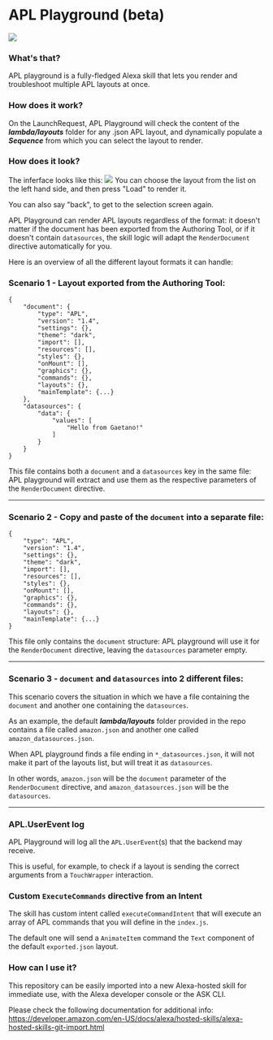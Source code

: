 # APL Playground (beta)
<img src="https://skills-ugaetano.s3-eu-west-1.amazonaws.com/apl-playground/banner.png">

### What's that?
APL playground is a fully-fledged Alexa skill that lets you render and troubleshoot multiple APL layouts at once.

### How does it work?

On the LaunchRequest, APL Playground will check the content of the ***lambda/layouts*** folder for any .json APL layout, and dynamically populate a ***Sequence*** from which you can select the layout to render.

### How does it look?

The inferface looks like this:
<img src="https://skills-ugaetano.s3-eu-west-1.amazonaws.com/apl-playground/interface.png">
You can choose the layout from the list on the left hand side, and then press "Load" to render it.

You can also say "back", to get to the selection screen again.

APL Playground can render APL layouts regardless of the format: it doesn't matter if the document has been exported from the Authoring Tool, or if it doesn't contain ```datasources```, the skill logic will adapt the ```RenderDocument``` directive automatically for you.

Here is an overview of all the different layout formats it can handle:

### Scenario 1 - Layout exported from the Authoring Tool:

```
{
    "document": {
        "type": "APL",
        "version": "1.4",
        "settings": {},
        "theme": "dark",
        "import": [],
        "resources": [],
        "styles": {},
        "onMount": [],
        "graphics": {},
        "commands": {},
        "layouts": {},
        "mainTemplate": {...}
    },
    "datasources": {
        "data": {
            "values": [
                "Hello from Gaetano!"
            ]
        }
    }
}
```
This file contains both a ```document``` and a ```datasources``` key in the same file: APL playground will extract and use them as the respective parameters of the ```RenderDocument``` directive.

---

### Scenario 2 - Copy and paste of the ```document```  into a separate file:
```
{
    "type": "APL",
    "version": "1.4",
    "settings": {},
    "theme": "dark",
    "import": [],
    "resources": [],
    "styles": {},
    "onMount": [],
    "graphics": {},
    "commands": {},
    "layouts": {},
    "mainTemplate": {...}
}
```
This file only contains the ```document``` structure: APL playground will use it for the ```RenderDocument``` directive, leaving the ```datasources``` parameter empty.

---

### Scenario 3 - ```document``` and ```datasources``` into 2 different files:

This scenario covers the situation in which we have a file containing the ```document``` and another one containing the ```datasources```.

As an example, the default ***lambda/layouts*** folder provided in the repo contains a file called ```amazon.json``` and another one called ```amazon_datasources.json```.

When APL playground finds a file ending in ```*_datasources.json```, it will not make it part of the layouts list, but will treat it as ```datasources```.

In other words, ```amazon.json``` will be the ```document``` parameter of the ```RenderDocument``` directive, and ```amazon_datasources.json``` will be the ```datasources```.

---

### APL.UserEvent log

APL Playground will log all the ```APL.UserEvent```(s) that the backend may receive.

This is useful, for example, to check if a layout is sending the correct arguments from a ```TouchWrapper``` interaction.

### Custom ```ExecuteCommands``` directive from an Intent

The skill has custom intent called ```executeCommandIntent``` that will execute an array of APL commands that you will define in the ```index.js```. 

The default one will send a ```AnimateItem``` command the ```Text``` component of the default ```exported.json``` layout.


### How can I use it?
This repository can be easily imported into a new Alexa-hosted skill for immediate use, with the Alexa developer console or the ASK CLI.

Please check the following documentation for additional info:
https://developer.amazon.com/en-US/docs/alexa/hosted-skills/alexa-hosted-skills-git-import.html
